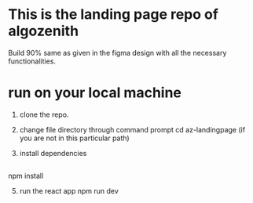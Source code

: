 # This is the landing page repo of algozenith

Build 90% same as given in the figma design with all the necessary functionalities.

# run on your local machine
1. clone the repo.
2. change file directory through command prompt
   cd az-landingpage (if you are not in this particular path)

3. install dependencies
##
   npm install
   

5. run the react app
   npm run dev
